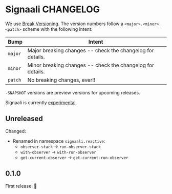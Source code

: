 # Signaali CHANGELOG

We use [Break Versioning][breakver]. The version numbers follow a `<major>.<minor>.<patch>` scheme with the following intent:

| Bump    | Intent                                                     |
| ------- | ---------------------------------------------------------- |
| `major` | Major breaking changes -- check the changelog for details. |
| `minor` | Minor breaking changes -- check the changelog for details. |
| `patch` | No breaking changes, ever!!                                |

`-SNAPSHOT` versions are preview versions for upcoming releases.

[breakver]: https://github.com/ptaoussanis/encore/blob/master/BREAK-VERSIONING.md

Signaali is currently [experimental](https://github.com/topics/metosin-experimental).

## Unreleased

Changed:

- Renamed in namespace `signaali.reactive`:
  - `observer-stack`       -> `run-observer-stack`
  - `with-observer`        -> `with-run-observer`
  - `get-current-observer` -> `get-current-run-observer`

## 0.1.0

First release! 🎉
